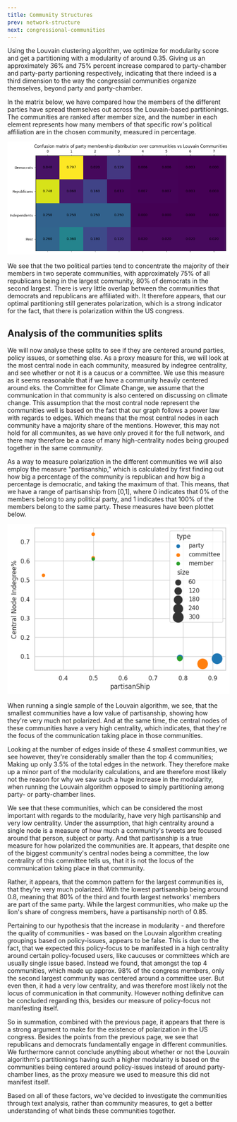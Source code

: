 ```yaml
---
title: Community Structures 
prev: network-structure
next: congressional-communities
---
```

<!-- Louvain:   
            Confusion matrix
            Community size (power law) (farve efter parti?)
            Evt. statistisk tests
-->

Using the Louvain clustering algorithm, we optimize for modularity score and get a partitioning with a modularity of around 0.35. Giving us an approximately 36% and 75% percent increase compared to party-chamber and party-party partioning respectively, indicating that there indeed is a third dimension to the way the congressial communities organize themselves, beyond party and party-chamber.

In the matrix below, we have compared how the members of the different parties have spread themselves out across the Louvain-based partitionings. The communities are ranked after member size, and the number in each element represents how many members of that specific row's political affiliation are in the chosen community, measured in percentage.

![](/images/Matrix.png) <!-- forket titel skal være party louvain -->

We see that the two political parties tend to concentrate the majority of their members in two seperate communities, with approximately 75% of all republicans being in the largest community, 80% of democrats in the second largest. There is very little overlap between the communities that democrats and republicans are affiliated with. It therefore appears, that our optimal partitioning still generates polarization, which is a strong indicator for the fact, that there is polarization within the US congress.
<!-- We see this in the way, that the different communities are divided so heavily along party line. We will now investigate, whether or not the different communities are centered around policy issues.  -->

## Analysis of the communities splits
We will now analyse these splits to see if they are centered around parties, policy issues, or something else.
As a proxy measure for this, we will look at the most central node in each community, measured by indegree centrality, and see whether or not it is a caucus or a committee. We use this measure as it seems reasonable that if we have a community heavily centered around eks. the Committee for Climate Change, we assume that the communication in that community is also centered on discussing on climate change. This assumption that the most contral node represent the communities well is based on the fact that our graph follows a power law with regards to edges. Which means that the most central nodes in each community have a majority share of the mentions. However, this may not hold for all communites, as we have only proved it for the full network, and there may therefore be a case of many high-centrality nodes being grouped together in the same community.

<!-- sammensat til en tekst 
If there is a high centrality around non-partisan committees, we assume this to mean, that the communication done in that community are centered around the subject, which the committee is itself centered around. That is, if we have a community heavily centered around the Committee for Climate Change, we assume that the communication in that community is centered on discussing climate change. 

We assume that the most central nodes represent the communities well, as our graph follows a power law with regards to edges. This tells us, that 20% of the nodes have approximately 80% or more of the edges, which should mean that the most central nodes in each community should have a major share of the mentions. However, this may not be true, as our power law is on a network wide-scale, and there may therefore be a case of many high-centrality nodes being grouped together in the same community.
-->

As a way to measure polarization in the different communities we will also employ the measure "partisanship," which is calculated by first finding out how big a percentage of the community is republican and how big a percentage is democratic, and taking the maximum of that. This means, that we have a range of partisanship from [0,1], where 0 indicates that 0% of the members belong to any political party, and 1 indicates that 100% of the members belong to the same party. These measures have been plottet below.


![](/images/LouvainGraf.png) <!-- mangler titel -->

When running a single sample of the Louvain algorithm, we see, that the smallest communities have a low value of partisanship, showing how they're very much not polarized. And at the same time, the central nodes of these communities have a very high centrality, which indicates, that they're the focus of the communication taking place in those communities. 

Looking at the number of edges inside of these 4 smallest communities, we see however, they're considerably smaller than the top 4 communities; Making up only 3.5% of the total edges in the network. They therefore make up a minor part of the modularity calculations, and are therefore most likely not the reason for why we saw such a huge increase in the modularity, when running the Louvain algorithm opposed to simply partitioning among party- or party-chamber lines.

We see that these communities, which can be considered the most important with regards to the modularity, have very high partisanship and very low centrality. Under the assumption, that high centrality around a single node is a measure of how much a community's tweets are focused around that person, subject or party. And that partisanship is a true measure for how polarized the communities are. It appears, that despite one of the biggest community's central nodes being a committee, the low centrality of this committee tells us, that it is not the locus of the communication taking place in that community.

Rather, it appears, that the common pattern for the largest communities is, that they're very much polarized.  With the lowest partisanship being around 0.8, meaning that 80% of the third and fourth largest networks' members are part of the same party. While the largest communities, who make up the lion's share of congress members, have a partisanship north of 0.85.

Pertaining to our hypothesis that the increase in modularity - and therefore the quality of communities - was based on the Louvain algorithm creating groupings based on policy-issues, appears to be false. This is due to the fact, that we expected this policy-focus to be manifested in a high centrality around certain policy-focused users, like caucuses or committees which are usually single issue based. Instead we found, that amongst the top 4 communities, which made up approx. 98% of the congress members, only the second largest community was centered around a committee user. But even then, it had a very low centrality, and was therefore most likely not the locus of communication in that community. However nothing definitve can be concluded regarding this, besides our measure of policy-focus not manifesting itself.

So in summation, combined with the previous page, it appears that there is a strong argument to make for the existence of polarization in the US congress. Besides the points from the previous page, we see that republicans and democrats fundamentally engage in different communities. We furthermore cannot conclude anything about whether or not the Louvain algorithm's partitionings having such a higher modularity is based on the communities being centered around policy-issues instead of around party-chamber lines, as the proxy measure we used to measure this did not manifest itself.

Based on all of these factors, we've decided to investigate the communities through text analysis, rather than community measures, to get a better understanding of what binds these communities together.


<!--
Lorem ipsum dolor sit amet, consectetur adipiscing elit. In nulla tellus, tempus sed lobortis quis, venenatis ac ante. Maecenas accumsan augue ultricies metus hendrerit, in ultrices urna fringilla. Suspendisse lobortis egestas magna, sit amet fermentum ligula tincidunt vitae. Suspendisse cursus non dui a vulputate. Cras vestibulum vulputate enim eu placerat. Ut scelerisque semper justo sit amet auctor. Aliquam sit amet iaculis tortor.

> Nulla in justo hendrerit, tincidunt mauris et, porta est. Donec in leo vitae est ultrices dapibus id nec tortor. Maecenas ut ipsum eu nisl cursus facilisis scelerisque eu ex. Aliquam euismod elementum libero, at vehicula ipsum.

Nam commodo lorem quis tortor euismod, ut ultrices orci aliquet. Sed eget dui nec sem ullamcorper convallis id nec ante. Aliquam ultricies a massa quis semper. Donec suscipit augue ut sagittis hendrerit. Aliquam erat volutpat. Proin aliquet maximus nibh, id aliquet justo maximus at. Sed accumsan ante id aliquam pellentesque. Aliquam nec hendrerit quam. Suspendisse maximus eros sollicitudin, accumsan turpis eu, blandit nulla. Nunc lorem elit, molestie at libero gravida, placerat consectetur ante. Sed tincidunt viverra tellus a vehicula.

Lorem ipsum dolor sit amet, consectetur adipiscing elit. Nam blandit lobortis turpis. Praesent porttitor, turpis eu posuere molestie, sem dolor scelerisque sapien, eu aliquet ante felis ac metus. Pellentesque semper ultricies urna. Aenean auctor, turpis ut convallis ultrices, eros tellus bibendum risus, eu varius velit ante et diam. In suscipit lorem orci, eu placerat nibh dignissim ut. Nullam consequat nisl dui, in ornare risus porttitor sed. Integer vitae nibh semper purus ultrices rutrum. Pellentesque non diam ornare, imperdiet elit a, tempus lacus. Suspendisse viverra euismod dapibus.
-->
